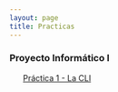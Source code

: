 ```yaml
---
layout: page
title: Practicas
---
```


<!-- <br>

<h3>Algoritmos y Estructuras de Datos</h3>
<ul class="posts">
  <p><a href="../assets/files/practicas/algo-p0.pdf">Práctica 0 - Hola mundo</a></p>  
  <p><a href="../assets/files/practicas/algo-p1.pdf">Práctica 1 - Tipos de datos</a></p>  
  <p><a href="../assets/files/practicas/algo-p2.pdf">Práctica 2 - Funciones I</a></p>  
  <p><a href="../assets/files/practicas/algo-p3.pdf">Práctica 3 - Condicionales y loops</a></p>  
  <p><a href="../assets/files/practicas/algo-p4.pdf">Práctica 4 - Arrays</a></p>  
  <p><a href="../assets/files/practicas/algo-p5.pdf">Práctica 5 - I/O</a></p>  
  <p><a href="../assets/files/practicas/algo-p6.pdf">Práctica 6 - Funciones II</a></p>  
  <p><a href="../assets/files/practicas/algo-p7.pdf">Práctica 7 - Search & sort</a></p>  
  <p><a href="../assets/files/practicas/algo-p8.pdf">Práctica 8 - ADTs</a></p>  
</ul>

<h3>Organización de Computadoras</h3>
<ul class="posts">
  <p><a href="../assets/files/practicas/orga-p0.pdf">Práctica 0 - Introducción</a></p>  
  <p><a href="../assets/files/practicas/orga-p1.pdf">Práctica 1 - Representación de la información</a></p>  
  <p><a href="../assets/files/practicas/orga-p2.pdf">Práctica 2 - Lógica digital</a></p>  
  <p><a href="../assets/files/practicas/orga-p3.pdf">Práctica 3 - Lenguaje máquina</a></p>  
  <p><a href="../assets/files/practicas/orga-p4.pdf">Práctica 4 - La CPU</a></p>  
  <p><a href="../assets/files/practicas/orga-p5.pdf">Práctica 5 - Memoria</a></p>  
  <p><a href="../assets/files/practicas/orga-p6.pdf">Práctica 6 - I/O</a></p>  
  <p><a href="../assets/files/practicas/orga-p7.pdf">Práctica 7 - Software de sistema</a></p>  
</ul>

<h3>Base de Datos</h3>
<ul class="posts">
  <p><a href="../assets/files/practicas/db-p0.pdf">Práctica 0 - Introducción</a></p>  
  <p><a href="../assets/files/practicas/db-p1.pdf">Práctica 1 - Modelo entidad relación</a></p>  
  <p><a href="../assets/files/practicas/db-p2.pdf">Práctica 2 - Modelo relacional</a></p>  
  <p><a href="../assets/files/practicas/db-p3.pdf">Práctica 3 - DDL</a></p>  
  <p><a href="../assets/files/practicas/db-p4.pdf">Práctica 4 - Consultas</a></p>  
  <p><a href="../assets/files/practicas/db-p5.pdf">Práctica 5 - ABMs</a></p>  
  <p><a href="../assets/files/practicas/db-p6.pdf">Práctica 6 - Joins</a></p>  
  <p><a href="../assets/files/practicas/db-p7.pdf">Práctica 7 - Subqueries</a></p>  
  <p><a href="../assets/files/practicas/db-p8.pdf">Práctica 8 - Normalización</a></p>  
</ul> -->

<h3>Proyecto Informático I</h3>
<ul class="posts">
  <p><a href="../assets/files/practicas/proyecto-p1.pdf">Práctica 1 - La CLI</a></p>  
  <!-- <p><a href="../assets/files/practicas/proyecto-p2.pdf">Práctica 2 - Git</a></p>   -->
</ul>
